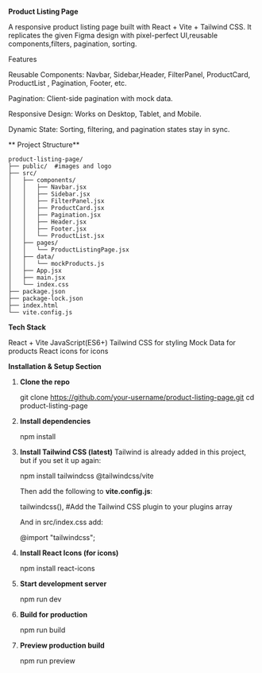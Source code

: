 **Product Listing Page**

A responsive product listing page built with React + Vite + Tailwind CSS.
It replicates the given Figma design with pixel-perfect UI,reusable components,filters, pagination, sorting.

Features

Reusable Components: Navbar, Sidebar,Header, FilterPanel, ProductCard, ProductList , Pagination, Footer, etc.

Pagination: Client-side pagination with mock data.

Responsive Design: Works on Desktop, Tablet, and Mobile.

Dynamic State: Sorting, filtering, and pagination states stay in sync.

** Project Structure**
```
product-listing-page/
├── public/  #images and logo
├── src/
│   ├── components/
│   │   ├── Navbar.jsx
│   │   ├── Sidebar.jsx
│   │   ├── FilterPanel.jsx
│   │   ├── ProductCard.jsx
│   │   ├── Pagination.jsx
│   │   ├── Header.jsx
│   │   ├── Footer.jsx
│   │   └── ProductList.jsx
│   ├── pages/
│   │   └── ProductListingPage.jsx
│   ├── data/
│   │   └── mockProducts.js
│   ├── App.jsx
│   ├── main.jsx
│   └── index.css
├── package.json
├── package-lock.json
├── index.html
└── vite.config.js

```


**Tech Stack**

React + Vite 
JavaScript(ES6+)
Tailwind CSS for styling
Mock Data for products
React icons for icons

 **Installation & Setup Section**

1. **Clone the repo**
 
   git clone https://github.com/your-username/product-listing-page.git
   cd product-listing-page

2. **Install dependencies**

   npm install

3. **Install Tailwind CSS (latest)**
   Tailwind is already added in this project, but if you set it up again:

    npm install tailwindcss @tailwindcss/vite

   Then add the following to **vite.config.js**:

     tailwindcss(),   #Add the Tailwind CSS plugin to your plugins array

   And in src/index.css add:

   @import "tailwindcss";

5. **Install React Icons (for icons)**

   npm install react-icons

6. **Start development server**

   npm run dev
 
7. **Build for production**

   npm run build
 
8. **Preview production build**

   npm run preview








